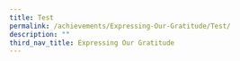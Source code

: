 ```yaml
---
title: Test
permalink: /achievements/Expressing-Our-Gratitude/Test/
description: ""
third_nav_title: Expressing Our Gratitude
---
```

